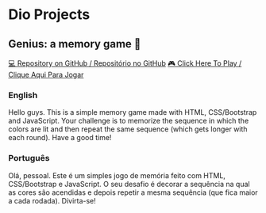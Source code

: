 # Dio Projects

## Genius: a memory game 🧠

[💻 Repository on GitHub / Repositório no GitHub](https://github.com/gabrielsanva/genius_memory_game)
[🎮 Click Here To Play / Clique Aqui Para Jogar](https://genius-gabrielsanva.vercel.app/)

### English

Hello guys. This is a simple memory game made with HTML, CSS/Bootstrap and JavaScript. Your challenge is to memorize the sequence in which the colors are lit and then repeat the same sequence (which gets longer with each round). Have a good time!

### Português

Olá, pessoal. Este é um simples jogo de memória feito com HTML, CSS/Bootstrap e JavaScript. O seu desafio é decorar a sequência na qual as cores são acendidas e depois repetir a mesma sequência (que fica maior a cada rodada). Divirta-se!
